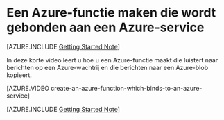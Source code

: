 <properties
   pageTitle="Een Azure-functie maken die wordt gebonden aan een Azure-service | Microsoft Azure"
   description="Bouw een Azure-functie, een toepassing zonder server, die met andere Azure-services communiceert."
   services="functions"
   documentationCenter="dev-center-name"
   authors="yochay"
   manager="manager-alias"
   editor=""
   tags=""
   keywords="Azure-functies, functies, gebeurtenisverwerking, webhooks, dynamisch berekenen, architectuur zonder server"/>

<tags
   ms.service="functions"
   ms.devlang="multiple"
   ms.topic="get-started-article"
   ms.tgt_pltfrm="multiple"
   ms.workload="na"
   ms.date="03/09/2016"
   ms.author="yochayk@microsoft.com"/>
   
# Een Azure-functie maken die wordt gebonden aan een Azure-service
   
[AZURE.INCLUDE [Getting Started Note](../../includes/functions-getting-started.md)]

In deze korte video leert u hoe u een Azure-functie maakt die luistert naar berichten op een Azure-wachtrij en die berichten naar een Azure-blob kopieert. 

[AZURE.VIDEO create-an-azure-function-which-binds-to-an-azure-service]
&nbsp;

[AZURE.INCLUDE [Getting Started Note](../../includes/functions-get-help.md)]


<!--HONumber=ago16_HO4-->


